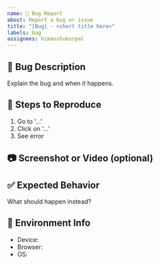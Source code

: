 ```yaml
---
name: 🐛 Bug Report
about: Report a bug or issue
title: "[Bug] - <short title here>"
labels: bug
assignees: himanshukorpal
---
```


## 🐞 Bug Description

Explain the bug and when it happens.

## 🧪 Steps to Reproduce

1. Go to '...'
2. Click on '...'
3. See error

## 📷 Screenshot or Video (optional)

## ✅ Expected Behavior

What should happen instead?

## 📱 Environment Info

- Device:
- Browser:
- OS:
